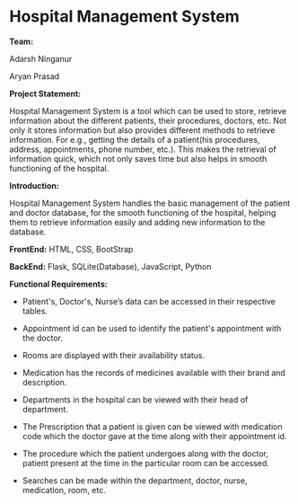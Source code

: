# Hospital Management System

**Team:**

Adarsh Ninganur

Aryan Prasad

**Project Statement:**

Hospital Management System is a tool which can be used to store, retrieve information about the different patients, their procedures, doctors, etc. Not only it stores information but also provides different methods to retrieve information. For e.g., getting the details of a patient(his procedures, address, appointments, phone number, etc.). This makes the retrieval of information quick, which not only saves time but also helps in smooth functioning of the hospital.

**Introduction:**

Hospital Management System handles the basic management of the patient and doctor database, for the smooth functioning of the hospital, helping them to retrieve information easily and adding new information to the database.

**FrontEnd:** HTML, CSS, BootStrap

**BackEnd:** Flask, SQLite(Database), JavaScript, Python

**Functional Requirements:**

* Patient's, Doctor's, Nurse’s data can be accessed in their respective tables.

* Appointment id can be used to identify the patient's appointment with the doctor.

* Rooms are displayed with their availability status.

* Medication has the records of medicines available with their brand and description.

* Departments in the hospital can be viewed with their head of department.

* The Prescription that a patient is given can be viewed with medication code which the doctor gave at the time along with their appointment id.

* The procedure which the patient undergoes along with the doctor, patient present at the time in the particular room can be accessed.

* Searches can be made within the department, doctor, nurse, medication, room, etc.
